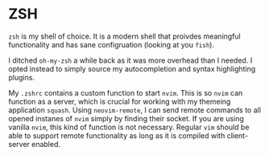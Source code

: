 # ZSH

`zsh` is my shell of choice. It is a modern shell that proivdes meaningful functionality
and has sane configruation (looking at you `fish`). 

I ditched `oh-my-zsh` a while back as it was more overhead than I needed. 
I opted instead to simply source my autocompletion and syntax highlighting
plugins. 

My `.zshrc` contains a custom function to start `nvim`.
This is so `nvim` can function as a server, which is crucial for working with my 
themeing application `squash`. 
Using `neovim-remote`, I can send remote commands to all opened instanes of `nvim`
simply by finding their socket. 
If you are using vanilla `nvim`, this kind of function is not necessary. 
Regular `vim` should be able to support remote functionality as long as it 
is compiled with client-server enabled. 
